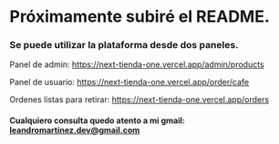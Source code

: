 # Próximamente subiré el README.

### Se puede utilizar la plataforma desde dos paneles.

Panel de admin: https://next-tienda-one.vercel.app/admin/products

Panel de usuario: https://next-tienda-one.vercel.app/order/cafe

Ordenes listas para retirar: https://next-tienda-one.vercel.app/orders


#### Cualquiero consulta quedo atento a mi gmail: leandromartinez.dev@gmail.com
